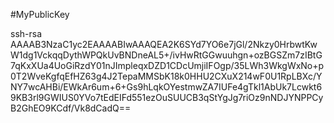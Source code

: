 #MyPublicKey

ssh-rsa AAAAB3NzaC1yc2EAAAABIwAAAQEA2K6SYd7YO6e7jGl/2Nkzy0HrbwtKwW1dg1VckqqDythWPQkUvBNDneAL5+/ivHwRtGGwuuhgn+ozBGSZm7zIBtG7qKxXUa4UoGiRzdY01nJImpleqxDZD1CDcUmjiIFOgp/35LWh3WkgWxNo+p0T2WveKgfqEfHZ63g4J2TepaMMSbK18k0HHU2CXuX214wF0U1RpLBXc/YNY7wcAHBi/EWkAr6um+6+Gs9hLqkOYestmwZA7IUFe4gTkl1AbUk7Lcwkt69KB3rl9GWIUS0YVo7tEdEIFd551ezOuSUUCB3qStYgJg7riOz9nNDJYNPPCyB2GhEO9KCdf/Vk8dCadQ==
